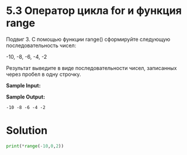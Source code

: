 # 5.3 Оператор цикла for и функция range

Подвиг 3. С помощью функции range() сформируйте следующую последовательность чисел:

-10, -8, -6, -4, -2

Результат выведите в виде последовательности чисел, записанных через пробел в одну строчку.

**Sample Input:**

**Sample Output:**

```
-10 -8 -6 -4 -2
```

# Solution

```python
print(*range(-10,0,2))
```